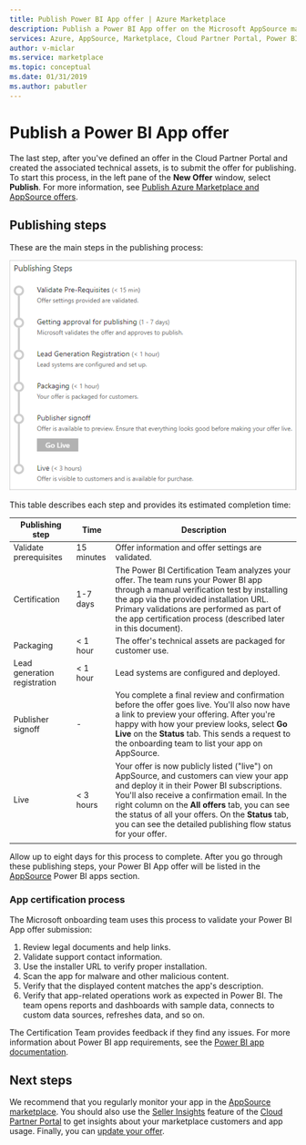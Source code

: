 ```yaml
---
title: Publish Power BI App offer | Azure Marketplace 
description: Publish a Power BI App offer on the Microsoft AppSource marketplace. 
services: Azure, AppSource, Marketplace, Cloud Partner Portal, Power BI
author: v-miclar
ms.service: marketplace
ms.topic: conceptual
ms.date: 01/31/2019
ms.author: pabutler
---
```


# Publish a Power BI App offer

The last step, after you've defined an offer in the Cloud Partner Portal and created the associated technical assets, is to submit the offer for publishing. To start this process, in the left pane of the **New Offer** window, select **Publish**. For more information, see [Publish Azure Marketplace and AppSource offers](../manage-offers/cpp-publish-offer.md).


## Publishing steps

These are the main steps in the publishing process:

![Publishing process steps for Power BI App offer](./media/publishing-process-steps.png)

This table describes each step and provides its estimated completion time:

|   Publishing step            |   Time     |   Description                                                                  |
| --------------------         |------------| ----------------                                                               |
| Validate prerequisites       | 15 minutes     | Offer information and offer settings are validated.                            |
| Certification                | 1-7 days   | The Power BI Certification Team analyzes your offer. The team runs your Power BI app through a manual verification test by installing the app via the provided installation URL. Primary validations are performed as part of the app certification process (described later in this document).         |
| Packaging                    | \< 1 hour  | The offer's technical assets are packaged for customer use.                        |
| Lead generation registration | \< 1 hour  | Lead systems are configured and deployed.                                      |
| Publisher signoff            | \-         | You complete a final review and confirmation before the offer goes live. You'll also now have a link to preview your offering. After you're happy with how your preview looks, select **Go Live** on the **Status** tab. This sends a request to the onboarding team to list your app on AppSource.    |
| Live                         | \< 3 hours | Your offer is now publicly listed ("live") on AppSource, and customers can view your app and deploy it in their Power BI subscriptions. You'll also receive a confirmation email. In the right column on the **All offers** tab, you can see the status of all your offers. On the **Status** tab, you can see the detailed publishing flow status for your offer. |
|   |   |

Allow up to eight days for this process to complete. After you go through these publishing steps, your Power BI App offer will be listed in the
[AppSource](https://appsource.microsoft.com/marketplace/apps?product=power-bi%20) Power BI apps section.


### App certification process

The Microsoft onboarding team uses this process to validate your Power BI App offer submission:

1. Review legal documents and help links.
2. Validate support contact information.
3. Use the installer URL to verify proper installation.
4. Scan the app for malware and other malicious content.
5. Verify that the displayed content matches the app's description.
6. Verify that app-related operations work as expected in Power BI. The team opens reports and dashboards with sample data, connects to custom data sources, refreshes data, and so on.

The Certification Team provides feedback if they find any issues.  For more information about Power BI app requirements, see the [Power BI app documentation](https://go.microsoft.com/fwlink/?linkid=2028636).


## Next steps

We recommend that you regularly monitor your app in the [AppSource marketplace](https://appsource.microsoft.com).  You should also use the [Seller Insights](../../cloud-partner-portal-orig/si-getting-started.md) feature of the [Cloud Partner Portal](https://cloudpartner.azure.com/#insights) to get insights about your marketplace customers and app usage. Finally, you can [update your offer](./cpp-update-existing-offer.md).

